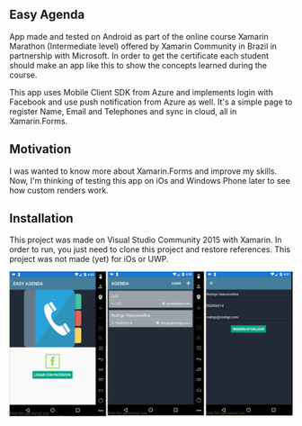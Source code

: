 ## Easy Agenda
App made and tested on Android as part of the online course Xamarin Marathon (Intermediate level) offered by Xamarin Community in Brazil in partnership with Microsoft. In order to get the certificate
each student should make an app like this to show the concepts learned during the course. 

This app uses Mobile Client SDK from Azure and implements login with Facebook and use push notification from Azure as well. It's a simple page to register Name, Email and Telephones and sync in cloud, all in Xamarin.Forms.

## Motivation

I was wanted to know more about Xamarin.Forms and improve my skills. Now, I'm thinking of testing this app on iOs and Windows Phone later to see how custom renders work. 

## Installation

This project was made on Visual Studio Community 2015 with Xamarin. In order to run, you just need to clone this project and restore references. This project was not made (yet) for iOs or UWP.  

![alt text](https://raw.githubusercontent.com/rodrigovcesar/easy-agenda/master/Telas.png)










